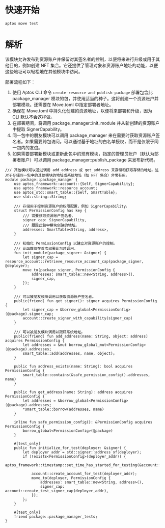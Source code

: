 # 快速开始

```bash
aptos move test
```

# 解析

该模块允许发布到资源账户并保留对其签名者的控制，以便将来进行升级或用于其他目的，例如创建 NFT 集合。它还提供了管理对象和资源账户地址的功能，以便这些地址可以轻松地在其他模块中访问。

部署流程如下：

1. 使用 Aptos CLI 命令 `create-resource-and-publish-package` 部署包含此 package_manager 模块的包，并使用适当的种子。这将创建一个资源账户并部署模块。还需要在 Move.toml 中指定部署者地址。
2. 确保在 Move.toml 中持久化创建的资源地址，以便将来部署和升级，因为 CLI 默认不会这样做。
3. 在部署期间，将调用 package_manager::init_module 并从新创建的资源账户中提取 SignerCapability。
4. 同一包中的朋友模块可以调用 package_manager 来在需要时获取资源账户签名者。如果需要跨包访问，可以通过基于地址的白名单授权，而不是仅限于同一包内的友谊。
5. 如果需要部署新模块或更新此包中的现有模块，指定的管理员账户（默认为部署者账户）可以调用 package_manager::publish_package 来发布新代码。

```move
/// 其他模块可以通过调用 add_address 或 get_address 来存储和获取存储的地址。这对于存储同一包中的其他模块的地址或系统地址（如 NFT 集合）非常有用。
module package::package_manager {
    use aptos_framework::account::{Self, SignerCapability};
    use aptos_framework::resource_account;
    use aptos_std::smart_table::{Self, SmartTable};
    use std::string::String;

    /// 存储用于控制资源账户的权限配置，例如 SignerCapability。
    struct PermissionConfig has key {
        /// 需要获取资源账户签名者。
        signer_cap: SignerCapability,
        /// 跟踪此包中模块创建的地址。
        addresses: SmartTable<String, address>,
    }

    /// 初始化 PermissionConfig 以建立对资源账户的控制。
    /// 此函数仅在首次部署此包时调用。
    fun init_module(package_signer: &signer) {
        let signer_cap = resource_account::retrieve_resource_account_cap(package_signer, @deployer);
        move_to(package_signer, PermissionConfig {
            addresses: smart_table::new<String, address>(),
            signer_cap,
        });
    }

    /// 可以被朋友模块调用以获取资源账户签名者。
    public(friend) fun get_signer(): signer acquires PermissionConfig {
        let signer_cap = &borrow_global<PermissionConfig>(@package).signer_cap;
        account::create_signer_with_capability(signer_cap)
    }

    /// 可以被朋友模块调用以跟踪系统地址。
    public(friend) fun add_address(name: String, object: address) acquires PermissionConfig {
        let addresses = &mut borrow_global_mut<PermissionConfig>(@package).addresses;
        smart_table::add(addresses, name, object);
    }

    public fun address_exists(name: String): bool acquires PermissionConfig {
        smart_table::contains(&safe_permission_config().addresses, name)
    }

    public fun get_address(name: String): address acquires PermissionConfig {
        let addresses = &borrow_global<PermissionConfig>(@package).addresses;
        *smart_table::borrow(addresses, name)
    }

    inline fun safe_permission_config(): &PermissionConfig acquires PermissionConfig {
        borrow_global<PermissionConfig>(@package)
    }

    #[test_only]
    public fun initialize_for_test(deployer: &signer) {
        let deployer_addr = std::signer::address_of(deployer);
        if (!exists<PermissionConfig>(deployer_addr)) {
            aptos_framework::timestamp::set_time_has_started_for_testing(&account::create_signer_for_test(@0x1));

            account::create_account_for_test(deployer_addr);
            move_to(deployer, PermissionConfig {
                addresses: smart_table::new<String, address>(),
                signer_cap: account::create_test_signer_cap(deployer_addr),
            });
        };
    }

    #[test_only]
    friend package::package_manager_tests;
}
```